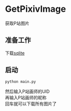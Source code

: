 # GetPixivImage
获取P站图片

## 准备工作
下载<a href="https://www.sqlite.org/download.html">sqlite</a>

## 启动
```
python main.py
```
然后输入P站画师的UID  
再输入P站画师的昵称  
回车就可以下载所有图片了
